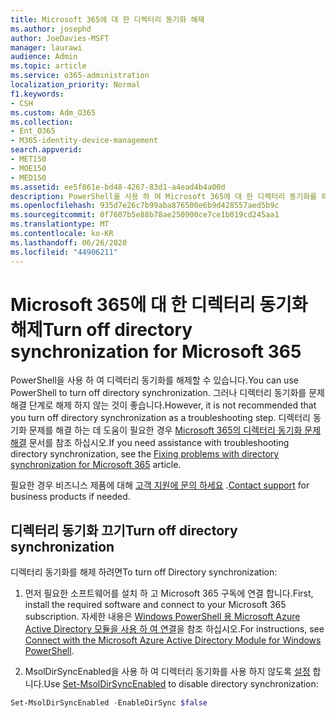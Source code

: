 ```yaml
---
title: Microsoft 365에 대 한 디렉터리 동기화 해제
ms.author: josephd
author: JoeDavies-MSFT
manager: laurawi
audience: Admin
ms.topic: article
ms.service: o365-administration
localization_priority: Normal
f1.keywords:
- CSH
ms.custom: Adm_O365
ms.collection:
- Ent_O365
- M365-identity-device-management
search.appverid:
- MET150
- MOE150
- MED150
ms.assetid: ee5f861e-bd48-4267-83d1-a4ead4b4a00d
description: PowerShell을 사용 하 여 Microsoft 365에 대 한 디렉터리 동기화를 해제 하는 방법을 알아봅니다.
ms.openlocfilehash: 935d7e26c7b99aba876500e6b9d428557aed5b9c
ms.sourcegitcommit: 0f7607b5e88b78ae250900ce7ce1b019cd245aa1
ms.translationtype: MT
ms.contentlocale: ko-KR
ms.lasthandoff: 06/26/2020
ms.locfileid: "44906211"
---
```

# <a name="turn-off-directory-synchronization-for-microsoft-365"></a><span data-ttu-id="2f7a9-103">Microsoft 365에 대 한 디렉터리 동기화 해제</span><span class="sxs-lookup"><span data-stu-id="2f7a9-103">Turn off directory synchronization for Microsoft 365</span></span>
<span data-ttu-id="2f7a9-104">PowerShell을 사용 하 여 디렉터리 동기화를 해제할 수 있습니다.</span><span class="sxs-lookup"><span data-stu-id="2f7a9-104">You can use PowerShell to turn off directory synchronization.</span></span> <span data-ttu-id="2f7a9-105">그러나 디렉터리 동기화를 문제 해결 단계로 해제 하지 않는 것이 좋습니다.</span><span class="sxs-lookup"><span data-stu-id="2f7a9-105">However, it is not recommended that you turn off directory synchronization as a troubleshooting step.</span></span> <span data-ttu-id="2f7a9-106">디렉터리 동기화 문제를 해결 하는 데 도움이 필요한 경우 [Microsoft 365의 디렉터리 동기화 문제 해결](fix-problems-with-directory-synchronization.md) 문서를 참조 하십시오.</span><span class="sxs-lookup"><span data-stu-id="2f7a9-106">If you need assistance with troubleshooting directory synchronization, see the [Fixing problems with directory synchronization for Microsoft 365](fix-problems-with-directory-synchronization.md) article.</span></span> 
  
<span data-ttu-id="2f7a9-107">필요한 경우 비즈니스 제품에 대해 [고객 지원에 문의 하세요](https://support.office.com/article/32a17ca7-6fa0-4870-8a8d-e25ba4ccfd4b) .</span><span class="sxs-lookup"><span data-stu-id="2f7a9-107">[Contact support](https://support.office.com/article/32a17ca7-6fa0-4870-8a8d-e25ba4ccfd4b) for business products if needed.</span></span>
  
## <a name="turn-off-directory-synchronization"></a><span data-ttu-id="2f7a9-108">디렉터리 동기화 끄기</span><span class="sxs-lookup"><span data-stu-id="2f7a9-108">Turn off directory synchronization</span></span>  
<span data-ttu-id="2f7a9-109">디렉터리 동기화를 해제 하려면</span><span class="sxs-lookup"><span data-stu-id="2f7a9-109">To turn off Directory synchronization:</span></span>
  
1. <span data-ttu-id="2f7a9-110">먼저 필요한 소프트웨어를 설치 하 고 Microsoft 365 구독에 연결 합니다.</span><span class="sxs-lookup"><span data-stu-id="2f7a9-110">First, install the required software and connect to your Microsoft 365 subscription.</span></span> <span data-ttu-id="2f7a9-111">자세한 내용은 [Windows PowerShell 용 Microsoft Azure Active Directory 모듈을 사용 하 여 연결](https://docs.microsoft.com/office365/enterprise/powershell/connect-to-office-365-powershell#connect-with-the-microsoft-azure-active-directory-module-for-windows-powershell)을 참조 하십시오.</span><span class="sxs-lookup"><span data-stu-id="2f7a9-111">For instructions, see [Connect with the Microsoft Azure Active Directory Module for Windows PowerShell](https://docs.microsoft.com/office365/enterprise/powershell/connect-to-office-365-powershell#connect-with-the-microsoft-azure-active-directory-module-for-windows-powershell).</span></span>
    
2. <span data-ttu-id="2f7a9-112">MsolDirSyncEnabled을 사용 하 여 디렉터리 동기화를 사용 하지 않도록 [설정](https://go.microsoft.com/fwlink/p/?LinkId=821939) 합니다.</span><span class="sxs-lookup"><span data-stu-id="2f7a9-112">Use [Set-MsolDirSyncEnabled](https://go.microsoft.com/fwlink/p/?LinkId=821939) to disable directory synchronization:</span></span> 
    
  ```powershell
  Set-MsolDirSyncEnabled -EnableDirSync $false
  ```
